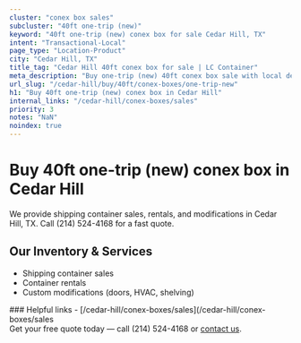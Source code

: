 ```yaml
---
cluster: "conex box sales"
subcluster: "40ft one-trip (new)"
keyword: "40ft one-trip (new) conex box for sale Cedar Hill, TX"
intent: "Transactional-Local"
page_type: "Location-Product"
city: "Cedar Hill, TX"
title_tag: "Cedar Hill 40ft conex box for sale | LC Container"
meta_description: "Buy one-trip (new) 40ft conex box sale with local delivery in Cedar Hill, TX. LC Container — local Since 2003. Request a fast quote today."
url_slug: "/cedar-hill/buy/40ft/conex-boxes/one-trip-new"
h1: "Buy 40ft one-trip (new) conex box in Cedar Hill"
internal_links: "/cedar-hill/conex-boxes/sales"
priority: 3
notes: "NaN"
noindex: true
---
```


# Buy 40ft one-trip (new) conex box in Cedar Hill

We provide shipping container sales, rentals, and modifications in Cedar Hill, TX. Call (214) 524-4168 for a fast quote.

## Our Inventory & Services
- Shipping container sales
- Container rentals
- Custom modifications (doors, HVAC, shelving)

<div data-section="internal-links">
### Helpful links
- [/cedar-hill/conex-boxes/sales](/cedar-hill/conex-boxes/sales
</div>

<div data-section="cta">
Get your free quote today — call (214) 524-4168 or <a href="/contact">contact us</a>.
</div>

<script type="application/ld+json">{"@context":"https://schema.org","@type":"FAQPage","mainEntity":[{"@type":"Question","name":"How much does delivery cost in Cedar Hill, TX?","acceptedAnswer":{"@type":"Answer","text":"Delivery costs vary by distance and container size. Most deliveries in Cedar Hill, TX range from $150-$300. Call (214) 524-4168 for an exact quote based on your specific location."}},{"@type":"Question","name":"Do you offer financing or payment plans?","acceptedAnswer":{"@type":"Answer","text":"We accept major credit cards, checks, and can discuss commercial terms for bulk purchases. Call (214) 524-4168 to discuss options."}},{"@type":"Question","name":"Can you customize containers in Cedar Hill, TX?","acceptedAnswer":{"@type":"Answer","text":"Yes — we perform modifications like doors, HVAC, insulation, and shelving. Request a custom quote at (214) 524-4168 or via our contact form."}}]}</script>
